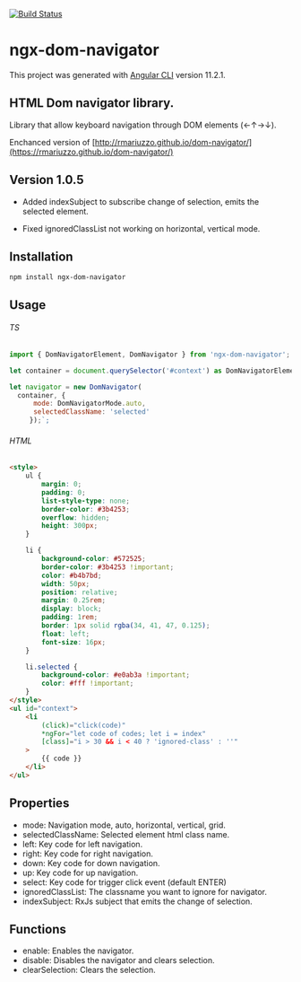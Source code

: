 [![Build Status](https://travis-ci.com/serhatkaya/ngx-dom-navigator.svg?branch=master)](https://travis-ci.com/github/serhatkaya/ngx-dom-navigator)

# ngx-dom-navigator

This project was generated with [Angular CLI](https://github.com/angular/angular-cli) version 11.2.1.

## HTML Dom navigator library.

Library that allow keyboard navigation through DOM elements (←↑→↓).

Enchanced version of [http://rmariuzzo.github.io/dom-navigator/](https://rmariuzzo.github.io/dom-navigator/)

## Version 1.0.5

- Added indexSubject to subscribe change of selection, emits the selected element.

- Fixed ignoredClassList not working on horizontal, vertical mode.

## Installation

`npm install ngx-dom-navigator`

## Usage

###### TS

```js
import { DomNavigatorElement, DomNavigator } from 'ngx-dom-navigator';

let container = document.querySelector('#context') as DomNavigatorElement;

let navigator = new DomNavigator(
  container, {
      mode: DomNavigatorMode.auto,
      selectedClassName: 'selected'
     });`;
```

###### HTML

```html
<style>
	ul {
		margin: 0;
		padding: 0;
		list-style-type: none;
		border-color: #3b4253;
		overflow: hidden;
		height: 300px;
	}

	li {
		background-color: #572525;
		border-color: #3b4253 !important;
		color: #b4b7bd;
		width: 50px;
		position: relative;
		margin: 0.25rem;
		display: block;
		padding: 1rem;
		border: 1px solid rgba(34, 41, 47, 0.125);
		float: left;
		font-size: 16px;
	}

	li.selected {
		background-color: #e0ab3a !important;
		color: #fff !important;
	}
</style>
<ul id="context">
	<li
		(click)="click(code)"
		*ngFor="let code of codes; let i = index"
		[class]="i > 30 && i < 40 ? 'ignored-class' : ''"
	>
		{{ code }}
	</li>
</ul>
```

## Properties

- mode: Navigation mode, auto, horizontal, vertical, grid.
- selectedClassName: Selected element html class name.
- left: Key code for left navigation.
- right: Key code for right navigation.
- down: Key code for down navigation.
- up: Key code for up navigation.
- select: Key code for trigger click event (default ENTER)
- ignoredClassList: The classname you want to ignore for navigator.
- indexSubject: RxJs subject that emits the change of selection.

## Functions

- enable: Enables the navigator.
- disable: Disables the navigator and clears selection.
- clearSelection: Clears the selection.

